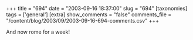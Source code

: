 +++
title = "694"
date = "2003-09-16 18:37:00"
slug = "694"
[taxonomies]
tags = ['general']
[extra]
show_comments = "false"
comments_file = "/content/blog/2003/09/2003-09-16-694-comments.csv"
+++

And now rome for a week!
